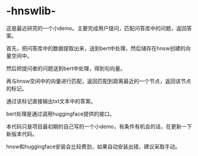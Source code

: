 # -hnswlib-

这是最近研究的一个小demo。主要完成用户提问，匹配问答库中的问题，返回答案。

首先，把问答库中的数据提取出来，送到bert中处理，然后储存在hnsw创建的向量空间中。

然后把提问者的问题送到bert中处理，得到句向量。

再与hnsw空间中的向量进行匹配，返回匹配到距离最近的一个节点，返回该节点的标记。

通过该标记直接输出txt文本中的答案。


bert处理是通过调用huggingface提供的接口。

本代码只是项目最初期的自己写的一个小demo，有条件有机会的话，在更新一下新版本代码。



hnsw和huggingface安装会比较费劲，如果自动安装出错，建议采取手动。
